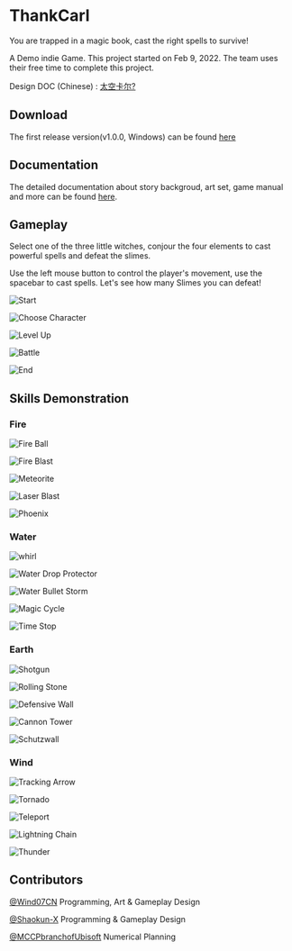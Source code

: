 # ThankCarl
You are trapped in a magic book, cast the right spells to survive!

A Demo indie Game. This project started on Feb 9, 2022. The team uses their free time to complete this project.

Design DOC (Chinese) : [太空卡尔?](https://docs.google.com/document/d/1c2cSY5Ul1Qk7-cG_ykuYS4eUDvX_UJjI-UKtJl1vGkQ/edit#heading=h.af80tl7prv5v)

## Download
The first release version(v1.0.0, Windows) can be found [here](https://github.com/Wind07CN/ThankCarl/releases/tag/Release)

## Documentation
The detailed documentation about story backgroud, art set, game manual and more can be found [here](./ThankCarlDoc.pdf).

## Gameplay
Select one of the three little witches, conjour the four elements to cast powerful spells and defeat the slimes.

Use the left mouse button to control the player's movement, use the spacebar to cast spells. Let's see how many Slimes you can defeat!

![Start](SkillGifs/Start.png)

![Choose Character](SkillGifs/ChooseChar.png)

![Level Up](SkillGifs/LevelUp.png)

![Battle](SkillGifs/battle.png)

![End](SkillGifs/End.png)

## Skills Demonstration
### Fire
![Fire Ball](SkillGifs/fireBall.gif)

![Fire Blast](SkillGifs/fireBlast.gif)

![Meteorite](SkillGifs/meteorite.gif)

![Laser Blast](SkillGifs/laserBlast.gif)

![Phoenix](SkillGifs/phoenix.gif)

### Water
![whirl](SkillGifs/whirl.gif)

![Water Drop Protector](SkillGifs/waterDropProtector.gif)

![Water Bullet Storm](SkillGifs/bulletStorm.gif)

![Magic Cycle](SkillGifs/magicCircle.gif) 

![Time Stop](SkillGifs/timestop.gif)

### Earth
![Shotgun](SkillGifs/shotgun.gif)

![Rolling Stone](SkillGifs/rollingStone.gif)

![Defensive Wall](SkillGifs/wall.gif)

![Cannon Tower](SkillGifs/cannonTowner.gif)

![Schutzwall](SkillGifs/schutzwall.gif)

### Wind
![Tracking Arrow](SkillGifs/trackArrow.gif)

![Tornado](SkillGifs/tornado.gif)

![Teleport](SkillGifs/teleport.gif)

![Lightning Chain](SkillGifs/lightningchain.gif)

![Thunder](SkillGifs/thunder.gif)


## Contributors
[@Wind07CN](https://github.com/Wind07CN) Programming, Art & Gameplay Design

[@Shaokun-X](https://github.com/Shaokun-X) Programming & Gameplay Design

[@MCCPbranchofUbisoft](https://github.com/MCCPbranchofUbisoft) Numerical Planning
